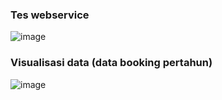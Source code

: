 ### Tes webservice
![image](https://user-images.githubusercontent.com/101303689/175831557-0cf7ef7a-3679-43a2-8b8d-74f1f31cf66d.png)
### Visualisasi data (data booking pertahun)
![image](https://user-images.githubusercontent.com/101303689/175831523-758f2e72-950f-4bf4-9549-cd5f0a52e241.png)
